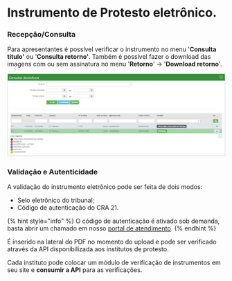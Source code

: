 # Instrumento de Protesto eletrônico.

### Recepção/Consulta

Para apresentantes é possível verificar o instrumento no menu '**Consulta título'** ou '**Consulta retorno'**. Também é possível fazer o download das imagens com ou sem assinatura no menu '**Retorno**' -> '**Download retorno**'.

![](<../../../.gitbook/assets/image (32) (1).png>)

### Validação e Autenticidade

A validação do instrumento eletrônico pode ser feita de dois modos:

* Selo eletrônico do tribunal;
* Código de autenticação do CRA 21.

{% hint style="info" %}
O código de autenticação é ativado sob demanda, basta abrir um chamado em nosso [portal de atendimento](http://atendimento.p21sistemas.com.br).
{% endhint %}

É inserido na lateral do PDF no momento do upload e pode ser verificado através da API disponibilizada aos institutos de protesto.

Cada instituto pode colocar um módulo de verificação de instrumentos em seu site e **consumir a API** para as verificações.
